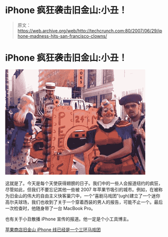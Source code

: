 # iPhone 疯狂袭击旧金山:小丑！

> 原文：<https://web.archive.org/web/http://techcrunch.com:80/2007/06/29/iphone-madness-hits-san-francisco-clowns/>

# iPhone 疯狂袭击旧金山:小丑！

[![iphoneclowns.jpg](img/4b63f3b31462c525f65da4524c921e05.png)](https://web.archive.org/web/20130628200857/http://tctechcrunch2011.files.wordpress.com/2007/06/iphoneclowns.jpg "iphoneclowns.jpg")

这就是了。今天是每个天使获得翅膀的日子。我们中的一些人会报道纽约的疯狂，尽管如此，但我们不要忘记其他一些被 2007 年苹果节吸引的城市。例如，在被称为旧金山的伟大的自由主义快客巢穴中，一个“喜剧马戏团”(ugh)建立了一个迷你高尔夫球场，我们也收到了关于一个穿着西装的男人的报告，可能不止一个。最后一次检查时，他随身带了一台 MacBook Pro。

也有关于小丑散播 iPhone 宣传的报道。他一定是个小工具博主。

[苹果商店旧金山 iPhone 线已经是一个三环马戏团](https://web.archive.org/web/20130628200857/http://www.appleinsider.com/articles/07/06/28/apple_store_san_fran_iphone_line_already_a_three_ring_circus.html)